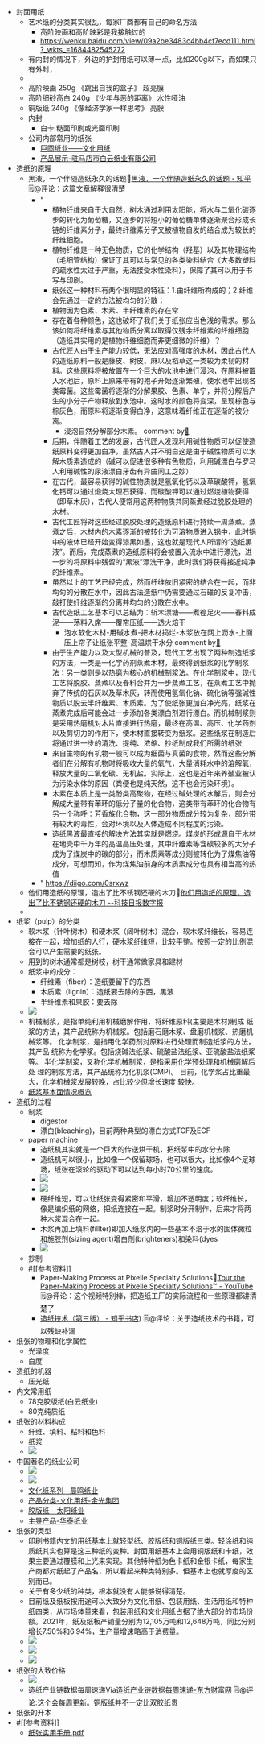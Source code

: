 - 封面用纸
    - 艺术纸的分类其实很乱，每家厂商都有自己的命名方法
        - 高阶映画和高阶映彩是我接触过的
        - https://wenku.baidu.com/view/09a2be3483c4bb4cf7ecd111.html?_wkts_=1684482545272
    - 有内封的情况下，外边的护封用纸可以薄一点，比如200g以下，而如果只有外封，
    - 
    - 高阶映画 250g 《跳出自我的盒子》 超亮膜
    - 高阶细砂高白 240g 《少年与恶的距离》 水性哑油
    - 铜版纸 240g 《像经济学家一样思考》 亮膜
    - 内封
        - 白卡 糙面印刷或光面印刷
    - 公司内部常用的纸张
        - [巨圆纸业——文化用纸](http://pimex.shidc.cn/pro.asp?catid=374)
        - [产品展示-驻马店市白云纸业有限公司](http://www.baiyunpaper.com/cpzs)
- 造纸的原理
    - 黑液，一个伴随造纸永久的话题🦩[黑液，一个伴随造纸永久的话题 - 知乎](https://zhuanlan.zhihu.com/p/95787423)  🗒@评论：这篇文章解释很清楚
        - "
            - 植物纤维来自于大自然，树木通过利用太阳能，将水与二氧化碳逐步的转化为葡萄糖，又逐步的将短小的葡萄糖单体逐渐聚合形成长链的纤维素分子，最终纤维素分子又被植物自发的结合成为较长的纤维细胞。
            - 植物纤维是一种无色物质，它的化学结构（羟基）以及其物理结构（毛细管结构）保证了其可以与常见的各类染料结合（大多数塑料的疏水性太过于严重，无法接受水性染料），保障了其可以用于书写与印刷。
            - 纸张这一种材料有两个很明显的特征：1.由纤维所构成的；2.纤维会先通过一定的方法被均匀的分散；
            - 植物因为色素、木素、半纤维素的存在常
            - 存在着各种颜色，这也破坏了我们关于纸张应当色浅的需求。那么该如何将纤维素与其他物质分离以取得仅残余纤维素的纤维细胞（造纸其实用的是植物纤维细胞而非更细微的纤维）？
            - 古代匠人由于生产能力较低，无法应对高强度的木材，因此古代人的造纸原料一般是藤皮、树皮、麻以及稻草这一类较为柔韧的材料。这些原料将被放置在一个巨大的水池中进行浸泡，在原料被置入水池后，原料上原来带有的孢子开始逐渐繁殖，使水池中出现各类霉菌。这些霉菌将逐渐的分解果胶、色素、单宁，并将分解后产生的小分子产物释放到水池中。这时水的颜色将变深，呈现棕色与棕灰色，而原料将逐渐变得白净，这意味着纤维正在逐渐的被分离。
                - 浸泡自然分解部分木素。 comment by[🔗](https://www.diigo.com/profile/wangxiaohui19880214)
            - 后期，伴随着工艺的发展，古代匠人发现利用碱性物质可以促使造纸原料变得更加白净，虽然古人并不明白这是由于碱性物质可以水解木质素造成的（碱可以促进很多种有色物质，利用碱漂白与罗马人利用碱性的尿液漂白牙齿有异曲同工之妙）
            - 在古代，最容易获得的碱性物质就是氢氧化钙以及草碳酸钾，氢氧化钙可以通过煅烧大理石获得，而碳酸钾可以通过燃烧植物获得（即草木灰），古代人便常用这两种物质共同蒸煮经过脱胶处理的木材。
            - 古代工匠将对这些经过脱胶处理的造纸原料进行持续一周蒸煮。蒸煮之后，木材内的木素逐渐的被转化为可溶物质进入锅中，此时锅中的液体已经开始变得漆黑如墨，这也就是现代人所谓的“造纸黑液”。而后，完成蒸煮的造纸原料将会被置入流水中进行漂洗，进一步的将原料中残留的“黑液”漂洗干净，此时我们将获得接近纯净的纤维素。
            - 虽然以上的工艺已经完成，然而纤维依旧紧密的结合在一起，而非均匀的分散在水中，因此古法造纸中仍需要通过石碓的反复冲击，敲打使纤维逐渐的分离并均匀的分散在水中。
            - 古代造纸工艺基本可以总结为：斩木漂塘——煮徨足火——舂料成泥——荡料入席——覆帘压纸——透火焙干
                - 泡水软化木材-用碱水煮-把木材捣烂-木浆放在网上沥水-上面压上帘子让纸张平整-高温烘干水分 comment by[🔗](https://www.diigo.com/profile/wangxiaohui19880214)
            - 由于生产能力以及大型机械的普及，现代工艺出现了两种制造纸浆的方法，一类是一化学药剂蒸煮木材，最终得到纸浆的化学制浆法；另一类则是以热磨为核心的机械制浆法。在化学制浆中，现代工艺将脱胶、蒸煮以及舂料合并为一步蒸煮工艺，在蒸煮工艺中抛弃了传统的石灰以及草木灰，转而使用氢氧化钠、硫化钠等强碱性物质以脱去半纤维素、木质素。为了使纸张更加白净光亮，纸浆在蒸煮完成后可能会进一步添加各类漂白剂进行漂白。而机械制浆则是采用热磨机对木片直接进行热磨，最终在高温、高压、化学药剂以及剪切力的作用下，使木材直接转变为纸浆。这些纸浆在制造后将通过进一步的清洗、提纯、浓缩、抄纸制成我们所需的纸张
            - 来自生物的有机物一般可以成为细菌与真菌的食物，然而这些分解者们在分解有机物时将吸收大量的氧气，大量消耗水中的溶解氧，释放大量的二氧化碳、无机盐。实际上，这也是近年来养殖业被认为污染水体的原因（粪便也是纯天然，这不也会污染环境）。
            - 木素在本质上是一类酚类高聚物，在经过碱处理的水解后，则会分解成大量带有苯环的低分子量的化合物，这类带有苯环的化合物有另一个称呼：芳香族化合物，这一部分物质成分较为复杂，部分带有较大的毒性，会对环境以及人体造成不同程度的污染。
            - 造纸黑液最直接的解决方法其实就是燃烧。煤炭的形成源自于木材在地壳中千万年的高温高压处理，其中纤维素等含碳较多的大分子成为了煤炭中的碳的部分，而木质素等成分则被转化为了煤焦油等成分，可想而知，作为煤焦油前身的木质素成分也具有相当高的热值
        - " https://diigo.com/0srxwz
    - 他们用造纸的原理，造出了比不锈钢还硬的木刀🦩[他们用造纸的原理，造出了比不锈钢还硬的木刀 --科技日报数字报](http://digitalpaper.stdaily.com/http_www.kjrb.com/kjrb/html/2021-11/02/content_524278.htm?div=0) 
    - 
- 纸浆（pulp）的分类
    - 软木浆（针叶树木）和硬木浆（阔叶树木）混合，软木浆纤维长，容易连接在一起，增加纸的人行，硬木浆纤维短，比较平整。按照一定的比例混合可以产生需要的纸张。
    - 用到的树木通常都是树枝，树干通常做家具和建材
    - 纸浆中的成分：
        - 纤维素（fiber）：造纸要留下的东西
        - 木质素（lignin）：造纸要去除的东西，黑液 
        - 半纤维素和果胶：要去除
    - ![](https://firebasestorage.googleapis.com/v0/b/firescript-577a2.appspot.com/o/imgs%2Fapp%2Fxinyiheng%2F2xEwyIIC11.png?alt=media&token=f74130e6-f4ec-45ce-b5d1-709aa2b1036a)
    - 机械制浆，是指单纯利用机械磨解作用，将纤维原料(主要是木材)制成
纸浆的方法，其产品统称为机械浆。包括磨石磨木浆、盘磨机械浆、热磨机
械浆等。
化学制浆，是指用化学药剂对原料进行处理而制造纸浆的方法，其产品
统称为化学浆。包括烧碱法纸浆、硫酸盐法纸浆、亚硫酸盐法纸浆等。
半化学制浆，又称化学机械制浆，是指采用化学预处理和机械磨解后处
理的制浆方法，其产品统称为化机浆(CMP)。
目前，化学浆占比重最大，化学机械浆发展较晚，占比较少但增长速度
较快。
    - [纸浆基本面情况概览](https://app.yinxiang.com/shard/s63/nl/13797828/d07f5392-3a60-4e2d-ad13-615cd5c68117)
- 造纸的过程
    - 制浆
        - digestor
        - 漂白(bleaching)，目前两种典型的漂白方式TCF及ECF
    - paper machine
        - 造纸机其实就是一个巨大的传送烘干机，把纸浆中的水分去除
        - 造纸机可以很小，比如像一个保留球场，也可以很大，比如像4个足球场，纸张在滚轮的驱动下可以达到每小时70公里的速度。
        - ![](https://firebasestorage.googleapis.com/v0/b/firescript-577a2.appspot.com/o/imgs%2Fapp%2Fxinyiheng%2Fy9VPbZRqbj.png?alt=media&token=29530730-a775-4a22-8d91-19ef5809c34b)
        - ![](https://firebasestorage.googleapis.com/v0/b/firescript-577a2.appspot.com/o/imgs%2Fapp%2Fxinyiheng%2Fw-kRogjaIE.png?alt=media&token=a3255061-6f34-4050-935b-d920f98ccaab)
        - 硬纤维短，可以让纸张变得紧密和平滑，增加不透明度；软纤维长，像是编织纸的网络，把纸连接在一起。制浆时分开制作，后来才将两种木浆混合在一起。
        - 木浆再加上填料(fillter)即加入纸浆内的一些基本不溶于水的固体微粒和施胶剂(sizing agent)增白剂(brighteners)和染料(dyes
        - ![](https://firebasestorage.googleapis.com/v0/b/firescript-577a2.appspot.com/o/imgs%2Fapp%2Fxinyiheng%2FIIAA8Amhh7.png?alt=media&token=85519e03-6aae-42ae-bcdd-b9d0c0759f60)
    - 抄制
    - #[[参考资料]]
        - Paper-Making Process at Pixelle Specialty Solutions🦩[Tour the Paper-Making Process at Pixelle Specialty Solutions™ - YouTube](https://www.youtube.com/watch?v=3Gj4J-2SJMI) 🗒@评论：这个视频特别棒，把造纸工厂的实际流程和一些原理都讲清楚了 
        - [造纸技术（第三版） - 知乎书店](https://www.zhihu.com/pub/reader/120231553/chapter/1435396541956030465)) 🗒@评论：关于造纸技术的书籍，可以残缺补漏
- 纸张的物理和化学属性
    - 光泽度
    - 白度
- 造纸的机器
    - 压光纸
- 内文常用纸
    - 78克胶版纸(白云纸业)
    - 80克纯质纸
- 纸张的材料构成
    - 纤维、填料、粘料和色料
    - 纸浆
    - ![](https://firebasestorage.googleapis.com/v0/b/firescript-577a2.appspot.com/o/imgs%2Fapp%2Fxinyiheng%2F6bMjowhu7x.png?alt=media&token=1b36f391-3b69-4146-9ace-8c8f95df3b0a)
- 中国著名的纸业公司
    - ![](https://firebasestorage.googleapis.com/v0/b/firescript-577a2.appspot.com/o/imgs%2Fapp%2Fxinyiheng%2F6WhxCKSxrQ.png?alt=media&token=3d3b13f8-6abc-491e-bb41-02e5c1e6aaaf)
    - ![](https://firebasestorage.googleapis.com/v0/b/firescript-577a2.appspot.com/o/imgs%2Fapp%2Fxinyiheng%2FfRUMavf3eS.png?alt=media&token=a41d852b-143c-4142-95b9-ad9a116040ea)
    - [文化纸系列--晨鸣纸业](http://www.chenmingpaper.com/product/proxx.aspx?id=52&gd=1)
    - [产品分类-文化用纸-金光集团](https://www.app.com.cn/product/search/wenhua) 
    - [胶版纸 - 太阳纸业](https://www.sunpapergroup.com/list-45-1.html)
    - [主导产品-华泰纸业](http://www.huataipaper.com/channels/30.html)
- 纸张的类型
    - 印刷书籍内文的用纸基本上就轻型纸、胶版纸和铜版纸三类。轻涂纸和纯质纸其实也算是这三种纸的变种。封面用纸基本上会用铜版纸和卡纸，效果主要通过覆膜和上光来实现。其他特种纸为色卡纸和金银卡纸，每家生产商都对纸起了产品名，所以看起来种类特别多。但基本上也就厚度的区别而已。
    - 关于有多少纸的种类，根本就没有人能够说得清楚。
    - 目前纸及纸板按用途可以大致分为文化用纸、包装用纸、生活用纸和特种纸四类，从市场体量来看，包装用纸和文化用纸占据了绝大部分的市场份额。2021年，纸及纸板产销量分别为12,105万吨和12,648万吨，同比分别增长7.50%和6.94%，生产量增速略高于消费量。
    - ![](https://firebasestorage.googleapis.com/v0/b/firescript-577a2.appspot.com/o/imgs%2Fapp%2Fxinyiheng%2FmZ24Z3r8jM.png?alt=media&token=b1724d9e-0543-45ed-9ced-69c10d948983)
    - ![](https://firebasestorage.googleapis.com/v0/b/firescript-577a2.appspot.com/o/imgs%2Fapp%2Fxinyiheng%2FRo5_UL_m-e.png?alt=media&token=9f714100-7204-4e07-b12b-fbedd45c0afb)
    - ![](https://firebasestorage.googleapis.com/v0/b/firescript-577a2.appspot.com/o/imgs%2Fapp%2Fxinyiheng%2FDQyude5Nr1.png?alt=media&token=edfb2b41-ef53-4e46-9876-ba1535368a6b)
- 纸张的大致价格
    - ![](https://firebasestorage.googleapis.com/v0/b/firescript-577a2.appspot.com/o/imgs%2Fapp%2Fxinyiheng%2FDWulJmK8h8.png?alt=media&token=39277ab8-4dcd-448c-9ec9-d16ef5ccb8aa)
    - 造纸产业链数据每周速递Via[造纸产业链数据每周速递-东方财富网](https://data.eastmoney.com/report/zw_industry.jshtml?infocode=AP202305221587037368)  🗒@评论:这个会每周更新。铜版纸并不一定比双胶纸贵
- 纸张的开本
- #[[参考资料]]
    - [纸张实用手册.pdf](hook://file/RyEfSBYDM?p=aUNsb3VkflFSZWFkZXJ+TWFyZ2luU3R1ZHkvRG9jdW1lbnRz&n=%E7%BA%B8%E5%BC%A0%E5%AE%9E%E7%94%A8%E6%89%8B%E5%86%8C.pdf)
